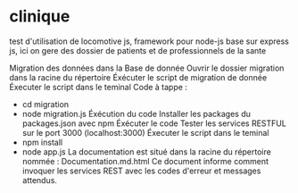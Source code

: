 # clinique
test d'utilisation de locomotive js, framework pour node-js base sur express js, ici on gere des dossier de patients et de professionnels de la sante

Migration des données dans la Base de donnée
Ouvrir le dossier migration dans la racine du répertoire
Éxécuter le script de migration de donnée
Éxecuter le script dans le teminal
Code à tappe :
- cd migration
- node migration.js
Éxécution du code
Installer les packages du packages.json avec npm
Éxécuter le code
Tester les services RESTFUL sur le port 3000 (localhost:3000)
Éxecuter le script dans le teminal
- npm install
- node app.js
La documentation est situé dans la racine du répertoire nommée : Documentation.md.html
Ce document informe comment invoquer les services REST avec les codes d'erreur et messages attendus.
